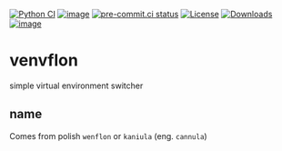[![Python CI](https://github.com/emcek/venvflon/actions/workflows/python-ci.yml/badge.svg?branch=master)](https://github.com/emcek/venvflon/actions/workflows/python-ci.yml)
[![image](https://img.shields.io/badge/pypi-v0.1.0-blue.svg)](https://pypi.org/project/venvflon/)
[![pre-commit.ci status](https://results.pre-commit.ci/badge/github/emcek/venvflon/master.svg)](https://results.pre-commit.ci/latest/github/emcek/venvflon/master)
[![License](https://img.shields.io/badge/License-MIT-blue.svg)](./LICENSE)
[![Downloads](https://img.shields.io/github/downloads/emcek/venvflon/total?label=Downloads)](https://github.com/emcek/venvflon/releases)
[![image](https://img.shields.io/badge/python-3.9%20%7C%203.10%20%7C%203.11%20%7C%203.12%20%7C%203.13-blue.svg)](https://github.com/emcek/venvflon)

[//]: # ([![dcspy]&#40;https://snyk.io/advisor/python/dcspy/badge.svg&#41;]&#40;https://snyk.io/advisor/python/venvflon&#41;)
[//]: # ([![Downloads]&#40;https://static.pepy.tech/badge/venvflon&#41;]&#40;https://pepy.tech/project/venvflon&#41;)

# venvflon
simple virtual environment switcher

## name
Comes from polish `wenflon` or `kaniula` (eng. `cannula`)
